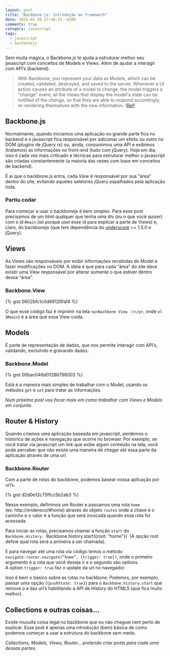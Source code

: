 ```yaml
---
layout: post
title: "Backbone.js: Introdução ao framework"
date: 2015-01-30 17:48:53 -0200
comments: true
category: javascript
tags:
  - javascript
  - backbonejs
---
```


Sem muita mágica, o Backbone.js te ajuda a estruturar melhor seu javascript com conceitos de Models e Views. Além de ajudar a interagir com API’s (backend).<!--more-->

> With Backbone, you represent your data as Models, which can be created, validated, destroyed, and saved to the server. Whenever a UI action causes an attribute of a model to change, the model triggers a "change" event; all the Views that display the model's state can be notified of the change, so that they are able to respond accordingly, re-rendering themselves with the new information.
([Ref](http://backbonejs.org/))

## Backbone.js

Normalmente, quando iniciamos uma aplicação ou grande parte fica no backend e o javascript fica responsável por adicionar um efeito ou outro no DOM (plugins de jQuery rs) ou, ainda, consumimos uma API e exibimos (tratamos) as informações no front-end (tudo com jQuery).  Hoje em dia, isso é cada vez mais criticado e técnicas para estruturar melhor o javascript são criadas constantemente (a maioria das vezes com base em conceitos de backend).

É ai que o backbone.js entra, cada _View_ é responsável por sua "área" dentro do site, evitando aqueles seletores jQuery espalhados pela aplicação toda.

### Partiu codar

Para começar a usar o backbonejs é bem simples. Para esse post precisamos de um html qualquer que tenha uma div (ou o que você quiser) com o id `#main` (só porque usei esse id para explicar a parte de Views) e, claro, do backbonejs (que tem dependência do [underscore](http://underscorejs.org/)  >= 1.5.0 e jQuery).

## Views

As Views são responsáveis por exibir informações recebidas do Model e fazer modificações no DOM. A ideia é que para cada “área” do site deve existir uma View responsável por alterar somente o que estiver dentro dessa “área”.

### Backbone.View

{% gist 0602bfc1c0d69126faf4 %}

O que esse código faz é imprimir na tela `<p>Backbone View :)</p>`, onde `el` (`#main`) é a área que essa View cuida.

## Models

É parte de representação de dados, que nos permite interagir com API’s, validando, excluindo e gravando dados.

### Backbone.Model

{% gist 00bac046d01286796003 %}

Está é a maneira mais simples de trabalhar com o Model, usando os métodos `get` e `set` para tratar as informações.

*Num próximo post vou focar mais em como trabalhar com Views e Models em conjunto.*

## Router & History

Quando criamos uma aplicação baseada em javascript, perdemos o histórico de ações e navegação que ocorre no browser. Por exemplo, se você tratar via javascript um link que exibe algum conteúdo na tela, você pode perceber que não existe uma maneira de chegar até essa parte da aplicação através de uma url.

### Backbone.Router

Com a parte de rotas do backbone, podemos basear nossa aplicação por url’s.

{% gist d2d0e12c75ffcc5b2ab3 %}

Nesse exemplo, definimos um Router e passamos uma rota `home` <br /> (ex: http://endereco/#home) através do objeto `routes` onde a chave é o caminho e o valor é a função que será invocada quando essa rota for acessada.

Para iniciar as rotas, precisamos chamar a função `start` do `Backbone.History: `Backbone.history.start({root: “home"})` (A opção root define qual rota será a primeira a ser chamada).

E para navegar até uma rota via código temos o método <br /> `navigate`: `router.navigate(“home”, {trigger: true})`, onde o primeiro argumento é a rota que você deseja ir e o segundo são options. <br /> A option `trigger: true` faz o update da url no navegador.

Isso é bem o básico sobre as rotas no backbone. Podemos,  por exemplo, passar uma opção (`{pushState: true}`) para o `Backbone.history.start` que remove o `#`  das url’s habilitando a API de History do HTML5 (que fica muito melhor).


## Collections e outras coisas...

Existe muuuita coisa legal no backbone que eu não cheguei nem perto de explicar. Esse post é apenas uma introdução (bem) básica de como podemos começar a usar a estrutura do backbone sem medo.

*Collections, Models, Views, Router… pretendo criar posts para cada uma dessas partes.*
